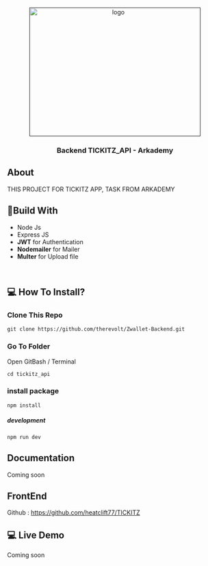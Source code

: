 <p align="center">
  <a href="" rel="noopener">
 <img width=400px height=300px src="https://iili.io/B8R3Zv.png" alt="logo"></a>
</p>

<h3 align="center">Backend TICKITZ_API - Arkademy</h3>


## About
THIS PROJECT FOR TICKITZ APP, TASK FROM ARKADEMY

## 🔖Build With

* Node Js
* Express JS
* **JWT** for Authentication
* **Nodemailer** for Mailer
* **Multer** for Upload file

<br>

## 💻 How To Install?
### Clone This Repo
```
git clone https://github.com/therevolt/Zwallet-Backend.git
```
### Go To Folder
Open GitBash / Terminal
```
cd tickitz_api
```
### install package
```
npm install
```
##### development
```
npm run dev
```

## Documentation
Coming soon

## FrontEnd
Github : https://github.com/heatclift77/TICKITZ

## 💻 Live Demo
Coming soon
